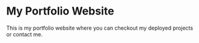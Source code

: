 # My Portfolio Website

This is my portfolio website where you can checkout my deployed projects or contact me.
